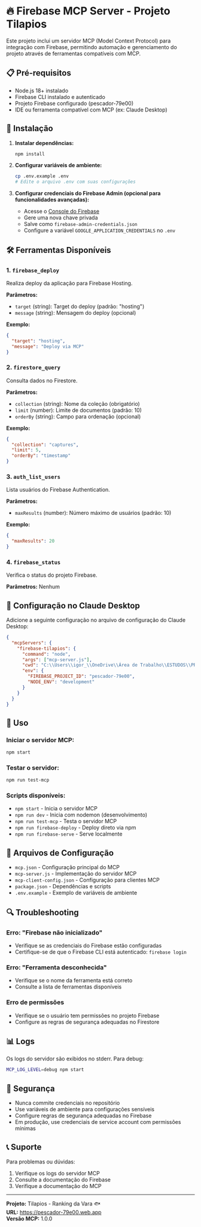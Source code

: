 # 🔥 Firebase MCP Server - Projeto Tilapios

Este projeto inclui um servidor MCP (Model Context Protocol) para integração com Firebase, permitindo automação e gerenciamento do projeto através de ferramentas compatíveis com MCP.

## 📋 Pré-requisitos

- Node.js 18+ instalado
- Firebase CLI instalado e autenticado
- Projeto Firebase configurado (pescador-79e00)
- IDE ou ferramenta compatível com MCP (ex: Claude Desktop)

## 🚀 Instalação

1. **Instalar dependências:**
   ```bash
   npm install
   ```

2. **Configurar variáveis de ambiente:**
   ```bash
   cp .env.example .env
   # Edite o arquivo .env com suas configurações
   ```

3. **Configurar credenciais do Firebase Admin (opcional para funcionalidades avançadas):**
   - Acesse o [Console do Firebase](https://console.firebase.google.com/project/pescador-79e00/settings/serviceaccounts/adminsdk)
   - Gere uma nova chave privada
   - Salve como `firebase-admin-credentials.json`
   - Configure a variável `GOOGLE_APPLICATION_CREDENTIALS` no `.env`

## 🛠️ Ferramentas Disponíveis

### 1. `firebase_deploy`
Realiza deploy da aplicação para Firebase Hosting.

**Parâmetros:**
- `target` (string): Target do deploy (padrão: "hosting")
- `message` (string): Mensagem do deploy (opcional)

**Exemplo:**
```json
{
  "target": "hosting",
  "message": "Deploy via MCP"
}
```

### 2. `firestore_query`
Consulta dados no Firestore.

**Parâmetros:**
- `collection` (string): Nome da coleção (obrigatório)
- `limit` (number): Limite de documentos (padrão: 10)
- `orderBy` (string): Campo para ordenação (opcional)

**Exemplo:**
```json
{
  "collection": "captures",
  "limit": 5,
  "orderBy": "timestamp"
}
```

### 3. `auth_list_users`
Lista usuários do Firebase Authentication.

**Parâmetros:**
- `maxResults` (number): Número máximo de usuários (padrão: 10)

**Exemplo:**
```json
{
  "maxResults": 20
}
```

### 4. `firebase_status`
Verifica o status do projeto Firebase.

**Parâmetros:** Nenhum

## 🔧 Configuração no Claude Desktop

Adicione a seguinte configuração no arquivo de configuração do Claude Desktop:

```json
{
  "mcpServers": {
    "firebase-tilapios": {
      "command": "node",
      "args": ["mcp-server.js"],
      "cwd": "C:\\Users\\igor_\\OneDrive\\Área de Trabalho\\ESTUDOS\\PROJETOS\\TILAPIOS",
      "env": {
        "FIREBASE_PROJECT_ID": "pescador-79e00",
        "NODE_ENV": "development"
      }
    }
  }
}
```

## 🚀 Uso

### Iniciar o servidor MCP:
```bash
npm start
```

### Testar o servidor:
```bash
npm run test-mcp
```

### Scripts disponíveis:
- `npm start` - Inicia o servidor MCP
- `npm run dev` - Inicia com nodemon (desenvolvimento)
- `npm run test-mcp` - Testa o servidor MCP
- `npm run firebase-deploy` - Deploy direto via npm
- `npm run firebase-serve` - Serve localmente

## 📁 Arquivos de Configuração

- `mcp.json` - Configuração principal do MCP
- `mcp-server.js` - Implementação do servidor MCP
- `mcp-client-config.json` - Configuração para clientes MCP
- `package.json` - Dependências e scripts
- `.env.example` - Exemplo de variáveis de ambiente

## 🔍 Troubleshooting

### Erro: "Firebase não inicializado"
- Verifique se as credenciais do Firebase estão configuradas
- Certifique-se de que o Firebase CLI está autenticado: `firebase login`

### Erro: "Ferramenta desconhecida"
- Verifique se o nome da ferramenta está correto
- Consulte a lista de ferramentas disponíveis

### Erro de permissões
- Verifique se o usuário tem permissões no projeto Firebase
- Configure as regras de segurança adequadas no Firestore

## 📊 Logs

Os logs do servidor são exibidos no stderr. Para debug:
```bash
MCP_LOG_LEVEL=debug npm start
```

## 🔐 Segurança

- Nunca commite credenciais no repositório
- Use variáveis de ambiente para configurações sensíveis
- Configure regras de segurança adequadas no Firebase
- Em produção, use credenciais de service account com permissões mínimas

## 📞 Suporte

Para problemas ou dúvidas:
1. Verifique os logs do servidor MCP
2. Consulte a documentação do Firebase
3. Verifique a documentação do MCP

---

**Projeto:** Tilapios - Ranking da Vara 🐟  
**URL:** https://pescador-79e00.web.app  
**Versão MCP:** 1.0.0